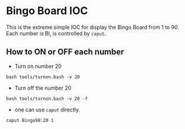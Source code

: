 Bingo Board IOC
====

This is the extreme simple IOC for display the Bingo Board from 1 to 90. Each number is BI, is controlled by `caput`. 



## How to ON or OFF each number


* Turn on number 20
```
bash tools/turnon.bash -v 20 
```

* Turn off the number 20
```
bash tools/turnon.bash -v 20 -f
```

* one can use `caput` directly.

```
caput Bingo90:20 1
```
